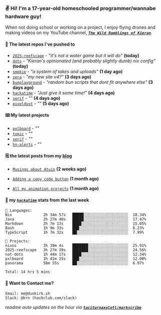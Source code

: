 ### ✌️ Hi! I'm a 17-year-old homeschooled programmer/wannabe hardware guy!

When not doing school or working on a project, I enjoy flying drones and making videos on my YouTube channel, [**_`The Wild Ramblings of Kieran`_**](https://youtube.com/@kieran.rambles).

#### 👷 The latest repos I've pushed to

- [`2025-reefscape`](https://github.com/df1317/2025-reefscape) - _"it's not a water game but it will do"_ **(today)**
- [`dots`](https://github.com/taciturnaxolotl/dots) - _"Kieran's opinionated (and probably slightly dumb) nix config"_ **(today)**
- [`smokie`](https://github.com/taciturnaxolotl/smokie) - _"a system of takes and uploads"_ **(1 day ago)**
- [`zera`](https://github.com/taciturnaxolotl/zera) - _"my new site v4?"_ **(3 days ago)**
- [`bunplayground`](https://github.com/taciturnaxolotl/bunplayground) - _"random bun scripts that dont fit anywhere else"_ **(3 days ago)**
- [`hackatime`](https://github.com/hackclub/hackatime) - _"Just give it some time!"_ **(4 days ago)**
- [`serif`](https://github.com/taciturnaxolotl/serif) - _""_ **(4 days ago)**
- [`pixeldust`](https://github.com/hackclub/pixeldust) - _""_ **(5 days ago)**

#### ⌨️ My latest projects

- [`pxlboard`](https://github.com/taciturnaxolotl/pxlboard) - _""_
- [`tonic`](https://github.com/taciturnaxolotl/tonic) - _""_
- [`serif`](https://github.com/taciturnaxolotl/serif) - _""_
- [`hn-alerts`](https://github.com/taciturnaxolotl/hn-alerts) - _""_

#### 🗒️ the latest posts from my [blog](https://dunkirk.sh)

- [`Musings about Atuin`](https://dunkirk.sh/blog/atuin/) **(2 weeks ago)**

- [`Adding a copy code button`](https://dunkirk.sh/blog/adding-a-copy-button/) **(1 month ago)**

- [`All my animation projects`](https://dunkirk.sh/blog/my-animations/) **(1 month ago)**



#### 📡 my [_`hackatime`_](https://waka.hackclub.com) stats from the last week

```text
💾 Languages:
Nix              2h 34m 57s   █████░░░░░░░░░░░░░░░░░░░░  18.34%
Java             2h 27m 40s   █████░░░░░░░░░░░░░░░░░░░░  17.47%
Markdown         2h 7m 13s    ████░░░░░░░░░░░░░░░░░░░░░  15.05%
Bash             1h 9m 33s    ███░░░░░░░░░░░░░░░░░░░░░░  8.23%
TypeScript       1h 7m 32s    ██░░░░░░░░░░░░░░░░░░░░░░░  7.99%

💼 Projects:
nixos            3h 39m 4s    ███████░░░░░░░░░░░░░░░░░░  25.91%
2025-reefscape   3h 27m 39s   ███████░░░░░░░░░░░░░░░░░░  24.56%
nat-dots         1h 44m 17s   ████░░░░░░░░░░░░░░░░░░░░░  12.34%
pxlboard         1h 41m 25s   ███░░░░░░░░░░░░░░░░░░░░░░  12.00%
panorama         58m 55s      ██░░░░░░░░░░░░░░░░░░░░░░░  6.97%

Total: 14 hrs 5 mins
```

#### 📮 Want to Contact me?

```text
Email: me@dunkirk.sh
Slack: @krn (hackclub.com/slack)
```

_readme auto updates on the hour via [**`taciturnaxolotl/markscribe`**](https://github.com/taciturnaxolotl/markscribe)_
